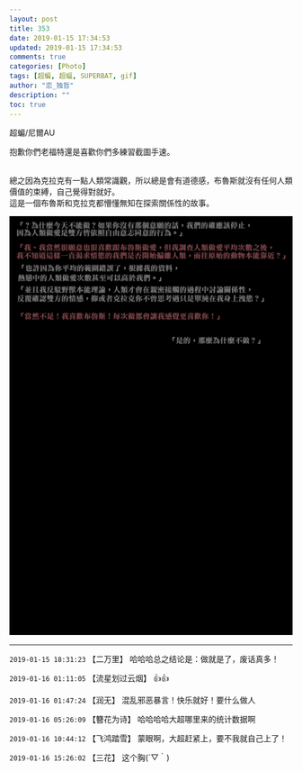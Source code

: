 ```yaml
---
layout: post
title: 353
date: 2019-01-15 17:34:53
updated: 2019-01-15 17:34:53
comments: true
categories: [Photo]
tags: [超蝙, 超蝠, SUPERBAT, gif]
author: "恋_独哲"
description: ""
toc: true
---
```


<p>超蝙/尼爾AU</p> 
<p>抱歉你們老福特還是喜歡你們多練習截圖手速。</p> 
<p><br />總之因為克拉克有一點人類常識觀，所以總是會有道德感，布魯斯就沒有任何人類價值的束縛，自己覺得對就好。<br />這是一個布魯斯和克拉克都懵懂無知在探索關係性的故事。<br /></p>

![](https://raw.githubusercontent.com/alicewish/maple50821/master/img_YW5MWVN1NEpoZFgzaUJVSk16N0RNS2VFQndudlJTbE95MStzOHoxeEpFdGFFYVVnbHVteUN3PT0.gif)

---

`2019-01-15 18:31:23` 【二万里】 哈哈哈总之结论是：做就是了，废话真多！

`2019-01-16 01:11:05` 【流星划过云烟】 👍👍

`2019-01-16 01:47:24` 【润无】 混乱邪恶暴言！快乐就好！要什么做人

`2019-01-16 05:26:09` 【簪花为诗】 哈哈哈哈大超哪里来的统计数据啊

`2019-01-16 10:44:12` 【飞鸿踏雪】 蒙眼啊，大超赶紧上，要不我就自己上了！

`2019-01-16 15:26:02` 【三花】 这个胸(´▽｀)
